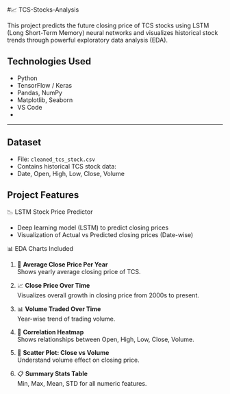 #📈 TCS-Stocks-Analysis

This project predicts the future closing price of TCS stocks using LSTM (Long Short-Term Memory) neural networks and visualizes historical stock trends through powerful exploratory data analysis (EDA).

## Technologies Used

- Python
- TensorFlow / Keras
- Pandas, NumPy
- Matplotlib, Seaborn
- VS Code
- 
---

## Dataset

- File: `cleaned_tcs_stock.csv`
- Contains historical TCS stock data:
- Date, Open, High, Low, Close, Volume

## Project Features

📉 LSTM Stock Price Predictor
- Deep learning model (LSTM) to predict closing prices
- Visualization of Actual vs Predicted closing prices (Date-wise)

📊 EDA Charts Included

1. 📅 **Average Close Price Per Year**  
   Shows yearly average closing price of TCS.

2. 📈 **Close Price Over Time**  
   Visualizes overall growth in closing price from 2000s to present.

3. 📊 **Volume Traded Over Time**  
   Year-wise trend of trading volume.

4. 🧮 **Correlation Heatmap**  
   Shows relationships between Open, High, Low, Close, Volume.

5. 🎯 **Scatter Plot: Close vs Volume**  
   Understand volume effect on closing price.

6. 📋 **Summary Stats Table**  
   Min, Max, Mean, STD for all numeric features.
